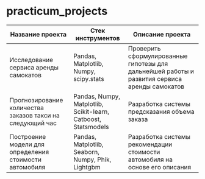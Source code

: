 # practicum_projects

| Название проекта | Стек инструментов | Описание проекта |
|------------------|-------------------|------------------|
|Исследование сервиса аренды самокатов|Pandas, Matplotlib, Numpy, scipy.stats|Проверить сформулированные гипотезы для дальнейшей работы и развития сервиса аренды самокатов|
|Прогнозирование количества заказов такси на следующий час|Pandas, Numpy, Matplotlib, Scikit-learn, Catboost, Statsmodels|Разработка системы предсказания объема заказа|
|Построение модели для определения стоимости автомобиля|Pandas, Matplotlib, Seaborn, Numpy, Phik, Lightgbm|Разработка системы рекомендации стоимости автомобиля на основе его описания|
